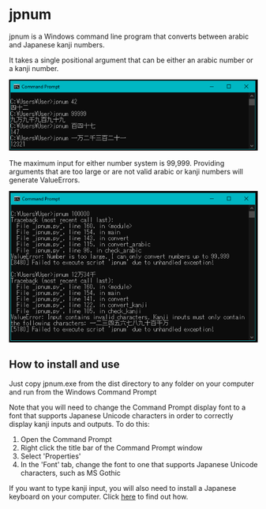 # jpnum

jpnum is a Windows command line program that converts between arabic and Japanese kanji numbers.

It takes a single positional argument that can be either an arabic number or a kanji number.

<img src="readme-img/command-1.png"/>

The maximum input for either number system is 99,999. Providing arguments that are too large or are not valid arabic or kanji numbers will generate ValueErrors.

<img src="readme-img/command-2.png"/>

## How to install and use

Just copy jpnum.exe from the dist directory to any folder on your computer and run from the Windows Command Prompt

Note that you will need to change the Command Prompt display font to a font that supports Japanese Unicode characters in order to correctly display kanji inputs and outputs. To do this:

1. Open the Command Prompt
2. Right click the title bar of the Command Prompt window
3. Select 'Properties'
4. In the 'Font' tab, change the font to one that supports Japanese Unicode characters, such as MS Gothic

If you want to type kanji input, you will also need to install a Japanese keyboard on your computer. Click <a href="https://www.tofugu.com/japanese/how-to-install-japanese-keyboard/">here</a> to find out how.